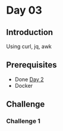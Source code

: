 # Day 03
## Introduction
Using curl, jq, awk


## Prerequisites
* Done [Day 2](../Day-02/readme.md)
* Docker

## Challenge

### Challenge 1


